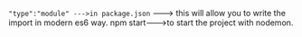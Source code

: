 ` "type":"module" --->in package.json `   ---> this will allow you to write the import in modern es6 way.
npm start--->to start the project with nodemon.